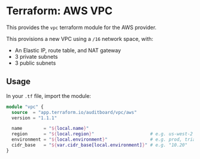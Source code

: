 # Terraform: AWS VPC

This provides the `vpc` terraform module for the AWS provider.

This provisions a new VPC using a `/16` network space, with:
 - An Elastic IP, route table, and NAT gateway
 - 3 private subnets
 - 3 public subnets

## Usage
In your `.tf` file, import the module:

```terraform
module "vpc" {
  source  = "app.terraform.io/auditboard/vpc/aws"
  version = "1.1.1"

  name        = "${local.name}"
  region      = "${local.region}"                     # e.g. us-west-2
  environment = "${local.environment}"                # e.g. prod, trial, qa, etc...
  cidr_base   = "${var.cidr_base[local.environment]}" # e.g. "10.20"
}
```
